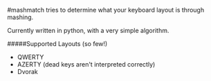 #mashmatch
tries to determine what your keyboard layout is through mashing.

Currently written in python, with a very simple algorithm.

#####Supported Layouts (so few!)
- QWERTY
- AZERTY (dead keys aren't interpreted correctly)
- Dvorak